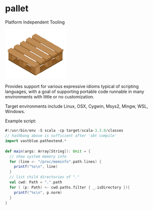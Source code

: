 # pallet
Platform Independent Tooling

<img alt="pallet image" width=200 src="images/wooden-pallet.png">

Provides support for various expressive idioms typical of scripting languages,
with a goal of supporting portable code runnable in many environments with little or no customization.

Target environments include Linux, OSX, Cygwin, Msys2, Mingw, WSL, Windows.

Example script:
```scala
#!/usr/bin/env -S scala -cp target/scala-3.3.0/classes
// hashbang above is sufficient after 'sbt compile'
import vastblue.pathextend.*

def main(args: Array[String]): Unit = {
  // show system memory info
  for (line <- "/proc/meminfo".path.lines) {
    printf("%s\n", line)
  }
  // list child directories of "."
  val cwd: Path = ".".path
  for ( (p: Path) <- cwd.paths.filter { _.isDirectory }){
    printf("%s\n", p.norm)
  }
}
```
